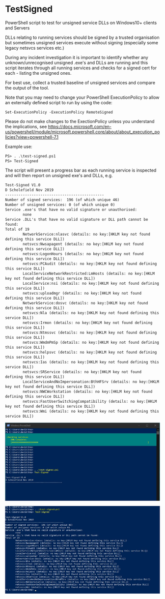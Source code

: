 # TestSigned
PowerShell script to test for unsigned service DLLs on Windows10+ clients and Servers

DLLs relating to running services should be signed by a trusted organisation but sometimes unsigned services execute without signing (especially some legacy netsvcs services etc.)

During any incident investigation it is important to identify whether any unknown/unrecognised unsigned .exe's and DLLs are running and this script iterates through all running services and checks for a signed cert for each - listing the unsigned ones.

For best use, collect a trusted baseline of unsigned services and compare the output of the tool.

Note that you may need to change your PowerShell ExecutionPolicy to allow an externally defined script to run by using the code:

```
Set-ExecutionPolicy -ExecutionPolicy RemoteSigned
```
Please do not make changes to the ExectionPolicy unless you understand the implications, see https://docs.microsoft.com/en-us/powershell/module/microsoft.powershell.core/about/about_execution_policies?view=powershell-7.1

Example use:
```
PS> . .\test-signed.ps1
PS> Test-Signed
```

The script will present a progress bar as each running service is inspected and will then report on unsigned exe's and DLLs, e.g.
```
Test-Signed V1.0
D Scholefield Nov 2019
---------------------------------------------
Number of signed services:  196 (of which unique 46)
Number of unsigned services: 0 (of which unique 0)
Service .exe's that have no valid signature or unauthorised:
        none
Service .DLL's that have no valid signature or DLL path cannot be found:
Total of 19
        NetworkService:nlasvc (details: no key:[HKLM key not found defining this service DLL])
        netsvcs:Nwsapagent (details: no key:[HKLM key not found defining this service DLL])
        netsvcs:LogonHours (details: no key:[HKLM key not found defining this service DLL])
        netsvcs:PCAudit (details: no key:[HKLM key not found defining this service DLL])
        LocalServiceNetworkRestricted:LmHosts (details: no key:[HKLM key not found defining this service DLL])
        LocalService:nsi (details: no key:[HKLM key not found defining this service DLL])
        netsvcs:uploadmgr (details: no key:[HKLM key not found defining this service DLL])
        NetworkService:dosvc (details: no key:[HKLM key not found defining this service DLL])
        netsvcs:Nla (details: no key:[HKLM key not found defining this service DLL])
        netsvcs:Irmon (details: no key:[HKLM key not found defining this service DLL])
        netsvcs:Ntmssvc (details: no key:[HKLM key not found defining this service DLL])
        netsvcs:WmdmPmSp (details: no key:[HKLM key not found defining this service DLL])
        netsvcs:helpsvc (details: no key:[HKLM key not found defining this service DLL])
        netsvcs:Ias (details: no key:[HKLM key not found defining this service DLL])
        netsvcs:SRService (details: no key:[HKLM key not found defining this service DLL])
        LocalServiceAndNoImpersonation:BthHFSrv (details: no key:[HKLM key not found defining this service DLL])
        netsvcs:NWCWorkstation (details: no key:[HKLM key not found defining this service DLL])
        netsvcs:FastUserSwitchingCompatibility (details: no key:[HKLM key not found defining this service DLL])
        netsvcs:Wmi (details: no key:[HKLM key not found defining this service DLL])
```

![Running Test-Signed](ts1.jpg?raw=true "running Test-Signed")

![Running Test-Signed](ts2.jpg?raw=true "results of Test-Signed")


